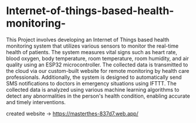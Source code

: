 # Internet-of-things-based-health-monitoring-

This Project involves developing an Internet of Things based health monitoring system that utilizes
various sensors to monitor the real-time health of patients. The system measures vital signs such as
heart rate, blood oxygen, body temperature, room temperature, room humidity, and air quality using an
ESP32 microcontroller. The collected data is transmitted to the cloud via our custom-built website for
remote monitoring by health care professionals. Additionally, the system is designed to automatically
send SMS notifications to doctors in emergency situations using IFTTT. The collected data is analyzed
using various machine learning algorithms to detect any abnormalities in the person's health condition,
enabling accurate and timely interventions.

created website ->  https://masterthes-837d7.web.app/


